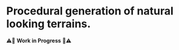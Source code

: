 # Procedural generation of natural looking terrains.

:warning::rotating_light: **Work in Progress** :rotating_light::warning:
